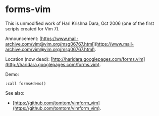 # forms-vim
This is unmodified work of Hari Krishna Dara, Oct 2006 (one of the first scripts created for Vim 7).

Announcement: [https://www.mail-archive.com/vim@vim.org/msg06767.html](https://www.mail-archive.com/vim@vim.org/msg06767.html).

Location (now dead): [http://haridara.googlepages.com/forms.vim](http://haridara.googlepages.com/forms.vim).

Demo:

    :call forms#demo()

See also:
* [https://github.com/tomtom/vimform_vim](https://github.com/tomtom/vimform_vim).

